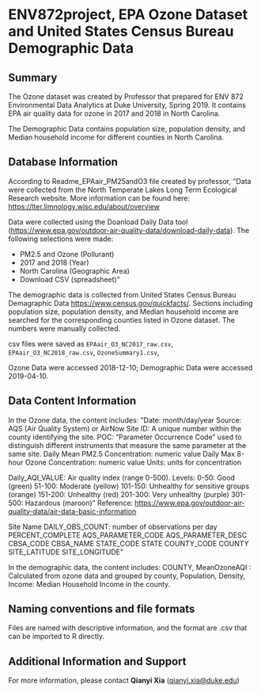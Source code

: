 # ENV872project, EPA Ozone Dataset and United States Census Bureau Demographic Data

## Summary
The Ozone dataset was created by Professor that prepared for ENV 872 Environmental Data Analytics at Duke University, Spring 2019. It contains EPA air quality data for ozone in 2017 and 2018 in North Carolina.

The Demographic Data contains population size, population density, and Median household income for different counties in North Carolina.

## Database Information
According to Readme_EPAair_PM25andO3 file created by professor,
"Data were collected from the North Temperate Lakes Long Term Ecological Research website. More information can be found here: https://lter.limnology.wisc.edu/about/overview

Data were collected using the Doanload Daily Data tool (https://www.epa.gov/outdoor-air-quality-data/download-daily-data).
The following selections were made: 
* PM2.5 and Ozone (Pollurant)
* 2017 and 2018 (Year)
* North Carolina (Geographic Area)
* Download CSV (spreadsheet)"

The demographic data is collected from United States Census Bureau Demagraphic Data https://www.census.gov/quickfacts/. Sections including population size, population density, and Median household income are searched for the corresponding counties listed in Ozone dataset. The numbers were manually collected.

csv files were saved as `EPAair_O3_NC2017_raw.csv`, `EPAair_O3_NC2018_raw.csv`, `OzoneSummary1.csv`,

Ozone Data were accessed 2018-12-10; Demographic Data were accessed 2019-04-10.

## Data Content Information
In the Ozone data, the content includes: 
"Date: month/day/year
Source: AQS (Air Quality System) or AirNow
Site ID: A unique number within the county identifying the site.
POC: “Parameter Occurrence Code” used to distinguish different instruments that measure the same parameter at the same site.
Daily Mean PM2.5 Concentration: numeric value
Daily Max 8-hour Ozone Concentration: numeric value
Units: units for concentration

Daily_AQI_VALUE: Air quality index (range 0-500). Levels: 
0-50: Good (green)
51-100: Moderate (yellow)
101-150: Unhealthy for sensitive groups (orange)
151-200: Unhealthy (red)
201-300: Very unhealthy (purple)
301-500: Hazardous (maroon)"
Reference: https://www.epa.gov/outdoor-air-quality-data/air-data-basic-information

Site Name
DAILY_OBS_COUNT: number of observations per day
PERCENT_COMPLETE
AQS_PARAMETER_CODE
AQS_PARAMETER_DESC
CBSA_CODE
CBSA_NAME
STATE_CODE
STATE
COUNTY_CODE
COUNTY
SITE_LATITUDE
SITE_LONGITUDE"

In the demographic data, the content includes: 
COUNTY, 
MeanOzoneAQI : Calculated from ozone data and grouped by county,
Population,
Density,
Income: Median Household Income in the county.

## Naming conventions and file formats
Files are named with descriptive information, and the format are .csv that can be imported to R directly.

## Additional Information and Support
For more information, please contact **Qianyi Xia** (qianyi.xia@duke.edu)